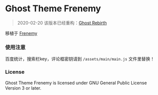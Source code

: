# Ghost Theme Frenemy

> 2020-02-20 该版本已经重构：[Ghost Rebirth](https://github.com/JaxsonWang/rebirth/tree/ghost-theme)

移植于 [Frenemy](https://github.com/JaxsonWang/Frenemy) 

### 使用注意

百度统计，搜索栏key，评论框密钥请到 `/assets/main/main.js` 文件里替换！

### License

Ghost Theme Frenemy is licensed under GNU General Public License Version 3 or later.
